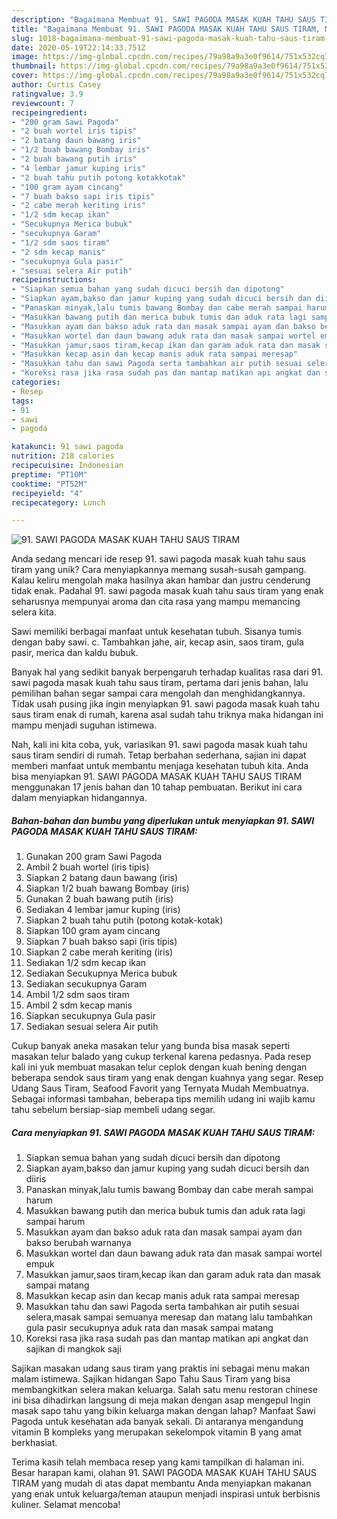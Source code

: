 ```yaml
---
description: "Bagaimana Membuat 91. SAWI PAGODA MASAK KUAH TAHU SAUS TIRAM, Menggugah Selera"
title: "Bagaimana Membuat 91. SAWI PAGODA MASAK KUAH TAHU SAUS TIRAM, Menggugah Selera"
slug: 1018-bagaimana-membuat-91-sawi-pagoda-masak-kuah-tahu-saus-tiram-menggugah-selera
date: 2020-05-19T22:14:33.751Z
image: https://img-global.cpcdn.com/recipes/79a98a9a3e0f9614/751x532cq70/91-sawi-pagoda-masak-kuah-tahu-saus-tiram-foto-resep-utama.jpg
thumbnail: https://img-global.cpcdn.com/recipes/79a98a9a3e0f9614/751x532cq70/91-sawi-pagoda-masak-kuah-tahu-saus-tiram-foto-resep-utama.jpg
cover: https://img-global.cpcdn.com/recipes/79a98a9a3e0f9614/751x532cq70/91-sawi-pagoda-masak-kuah-tahu-saus-tiram-foto-resep-utama.jpg
author: Curtis Casey
ratingvalue: 3.9
reviewcount: 7
recipeingredient:
- "200 gram Sawi Pagoda"
- "2 buah wortel iris tipis"
- "2 batang daun bawang iris"
- "1/2 buah bawang Bombay iris"
- "2 buah bawang putih iris"
- "4 lembar jamur kuping iris"
- "2 buah tahu putih potong kotakkotak"
- "100 gram ayam cincang"
- "7 buah bakso sapi iris tipis"
- "2 cabe merah keriting iris"
- "1/2 sdm kecap ikan"
- "Secukupnya Merica bubuk"
- "secukupnya Garam"
- "1/2 sdm saos tiram"
- "2 sdm kecap manis"
- "secukupnya Gula pasir"
- "sesuai selera Air putih"
recipeinstructions:
- "Siapkan semua bahan yang sudah dicuci bersih dan dipotong"
- "Siapkan ayam,bakso dan jamur kuping yang sudah dicuci bersih dan diiris"
- "Panaskan minyak,lalu tumis bawang Bombay dan cabe merah sampai harum"
- "Masukkan bawang putih dan merica bubuk tumis dan aduk rata lagi sampai harum"
- "Masukkan ayam dan bakso aduk rata dan masak sampai ayam dan bakso berubah warnanya"
- "Masukkan wortel dan daun bawang aduk rata dan masak sampai wortel empuk"
- "Masukkan jamur,saos tiram,kecap ikan dan garam aduk rata dan masak sampai matang"
- "Masukkan kecap asin dan kecap manis aduk rata sampai meresap"
- "Masukkan tahu dan sawi Pagoda serta tambahkan air putih sesuai selera,masak sampai semuanya meresap dan matang lalu tambahkan gula pasir secukupnya aduk rata dan masak sampai matang"
- "Koreksi rasa jika rasa sudah pas dan mantap matikan api angkat dan sajikan di mangkok saji"
categories:
- Resep
tags:
- 91
- sawi
- pagoda

katakunci: 91 sawi pagoda 
nutrition: 218 calories
recipecuisine: Indonesian
preptime: "PT10M"
cooktime: "PT52M"
recipeyield: "4"
recipecategory: Lunch

---
```



![91. SAWI PAGODA MASAK KUAH TAHU SAUS TIRAM](https://img-global.cpcdn.com/recipes/79a98a9a3e0f9614/751x532cq70/91-sawi-pagoda-masak-kuah-tahu-saus-tiram-foto-resep-utama.jpg)

Anda sedang mencari ide resep 91. sawi pagoda masak kuah tahu saus tiram yang unik? Cara menyiapkannya memang susah-susah gampang. Kalau keliru mengolah maka hasilnya akan hambar dan justru cenderung tidak enak. Padahal 91. sawi pagoda masak kuah tahu saus tiram yang enak seharusnya mempunyai aroma dan cita rasa yang mampu memancing selera kita.

Sawi memiliki berbagai manfaat untuk kesehatan tubuh. Sisanya tumis dengan baby sawi. c. Tambahkan jahe, air, kecap asin, saos tiram, gula pasir, merica dan kaldu bubuk.

Banyak hal yang sedikit banyak berpengaruh terhadap kualitas rasa dari 91. sawi pagoda masak kuah tahu saus tiram, pertama dari jenis bahan, lalu pemilihan bahan segar sampai cara mengolah dan menghidangkannya. Tidak usah pusing jika ingin menyiapkan 91. sawi pagoda masak kuah tahu saus tiram enak di rumah, karena asal sudah tahu triknya maka hidangan ini mampu menjadi suguhan istimewa.


Nah, kali ini kita coba, yuk, variasikan 91. sawi pagoda masak kuah tahu saus tiram sendiri di rumah. Tetap berbahan sederhana, sajian ini dapat memberi manfaat untuk membantu menjaga kesehatan tubuh kita. Anda bisa menyiapkan 91. SAWI PAGODA MASAK KUAH TAHU SAUS TIRAM menggunakan 17 jenis bahan dan 10 tahap pembuatan. Berikut ini cara dalam menyiapkan hidangannya.

<!--inarticleads1-->

##### Bahan-bahan dan bumbu yang diperlukan untuk menyiapkan 91. SAWI PAGODA MASAK KUAH TAHU SAUS TIRAM:

1. Gunakan 200 gram Sawi Pagoda
1. Ambil 2 buah wortel (iris tipis)
1. Siapkan 2 batang daun bawang (iris)
1. Siapkan 1/2 buah bawang Bombay (iris)
1. Gunakan 2 buah bawang putih (iris)
1. Sediakan 4 lembar jamur kuping (iris)
1. Siapkan 2 buah tahu putih (potong kotak-kotak)
1. Siapkan 100 gram ayam cincang
1. Siapkan 7 buah bakso sapi (iris tipis)
1. Siapkan 2 cabe merah keriting (iris)
1. Sediakan 1/2 sdm kecap ikan
1. Sediakan Secukupnya Merica bubuk
1. Sediakan secukupnya Garam
1. Ambil 1/2 sdm saos tiram
1. Ambil 2 sdm kecap manis
1. Siapkan secukupnya Gula pasir
1. Sediakan sesuai selera Air putih


Cukup banyak aneka masakan telur yang bunda bisa masak seperti masakan telur balado yang cukup terkenal karena pedasnya. Pada resep kali ini yuk membuat masakan telur ceplok dengan kuah bening dengan beberapa sendok saus tiram yang enak dengan kuahnya yang segar. Resep Udang Saus Tiram, Seafood Favorit yang Ternyata Mudah Membuatnya. Sebagai informasi tambahan, beberapa tips memilih udang ini wajib kamu tahu sebelum bersiap-siap membeli udang segar. 

<!--inarticleads2-->

##### Cara menyiapkan 91. SAWI PAGODA MASAK KUAH TAHU SAUS TIRAM:

1. Siapkan semua bahan yang sudah dicuci bersih dan dipotong
1. Siapkan ayam,bakso dan jamur kuping yang sudah dicuci bersih dan diiris
1. Panaskan minyak,lalu tumis bawang Bombay dan cabe merah sampai harum
1. Masukkan bawang putih dan merica bubuk tumis dan aduk rata lagi sampai harum
1. Masukkan ayam dan bakso aduk rata dan masak sampai ayam dan bakso berubah warnanya
1. Masukkan wortel dan daun bawang aduk rata dan masak sampai wortel empuk
1. Masukkan jamur,saos tiram,kecap ikan dan garam aduk rata dan masak sampai matang
1. Masukkan kecap asin dan kecap manis aduk rata sampai meresap
1. Masukkan tahu dan sawi Pagoda serta tambahkan air putih sesuai selera,masak sampai semuanya meresap dan matang lalu tambahkan gula pasir secukupnya aduk rata dan masak sampai matang
1. Koreksi rasa jika rasa sudah pas dan mantap matikan api angkat dan sajikan di mangkok saji


Sajikan masakan udang saus tiram yang praktis ini sebagai menu makan malam istimewa. Sajikan hidangan Sapo Tahu Saus Tiram yang bisa membangkitkan selera makan keluarga. Salah satu menu restoran chinese ini bisa dihadirkan langsung di meja makan dengan asap mengepul Ingin masak sapo tahu yang bikin keluarga makan dengan lahap? Manfaat Sawi Pagoda untuk kesehatan ada banyak sekali. Di antaranya mengandung vitamin B kompleks yang merupakan sekelompok vitamin B yang amat berkhasiat. 

Terima kasih telah membaca resep yang kami tampilkan di halaman ini. Besar harapan kami, olahan 91. SAWI PAGODA MASAK KUAH TAHU SAUS TIRAM yang mudah di atas dapat membantu Anda menyiapkan makanan yang enak untuk keluarga/teman ataupun menjadi inspirasi untuk berbisnis kuliner. Selamat mencoba!
